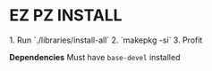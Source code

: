 <h1>EZ PZ INSTALL</h1>
1. Run `./libraries/install-all`
2. `makepkg -si`
3. Profit

<b>Dependencies</b>
Must have `base-devel` installed
